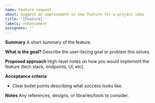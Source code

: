 ```yaml
---
name: Feature request
about: Suggest an improvement or new feature for a project idea
title: '[Feature] '
labels: enhancement
assignees: ''
---
```


**Summary**
A short summary of the feature.

**What is the goal?**
Describe the user-facing goal or problem this solves.

**Proposed approach**
High-level notes on how you would implement the feature (tech stack, endpoints, UI, etc).

**Acceptance criteria**
- Clear bullet points describing what success looks like.

**Notes**
Any references, designs, or libraries/tools to consider.
